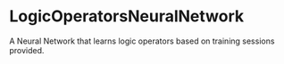 # LogicOperatorsNeuralNetwork
A Neural Network that learns logic operators based on training sessions provided.
